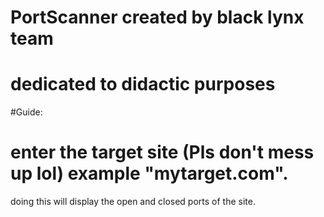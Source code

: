 # PortScanner created by black lynx team
# dedicated to didactic purposes
#Guide:
# enter the target site (Pls don't mess up lol) example "mytarget.com".
doing this will display the open and closed ports of the site.
